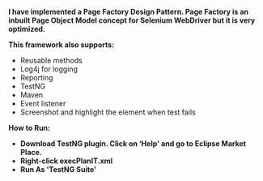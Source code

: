 **I have implemented a Page Factory Design Pattern. Page Factory is an inbuilt Page Object Model concept for Selenium WebDriver but it is very optimized.**

**This framework also supports:**
- Reusable methods
- Log4j for logging
- Reporting
- TestNG
- Maven
- Event listener
- Screenshot and highlight the element when test fails

**How to Run:**
- **Download TestNG plugin. Click on ‘Help' and go to Eclipse Market Place.**
- **Right-click execPlanIT.xml**
- **Run As 'TestNG Suite'**
